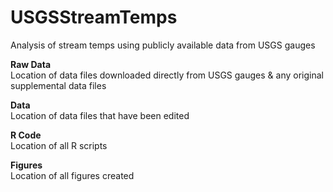 # USGSStreamTemps
Analysis of stream temps using publicly available data from USGS gauges

<b>Raw Data</b><br>
Location of data files downloaded directly from USGS gauges & any original supplemental data files

<b>Data</b><br>
Location of data files that have been edited

<b>R Code</b><br>
Location of all R scripts 

<b>Figures</b><br>
Location of all figures created
